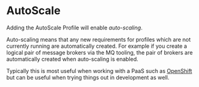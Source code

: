 AutoScale
=========

Adding the AutoScale Profile will enable _auto-scaling_.

Auto-scaling means that any new requirements for profiles which are not currently running are automatically created. For example if you create a logical pair of message brokers via the MQ tooling, the pair of brokers are automatically created when auto-scaling is enabled.

Typically this is most useful when working with a PaaS such as [OpenShift](http://openshift.com) but can be useful when trying things out in development as well.


